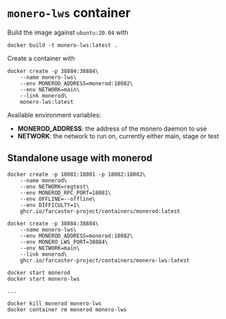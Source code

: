 # `monero-lws` container

Build the image against `ubuntu:20.04` with

```
docker build -t monero-lws:latest .
```

Create a container with

```
docker create -p 38884:38884\
    --name monero-lws\
    --env MONEROD_ADDRESS=monerod:18082\
    --env NETWORK=main\
    --link monerod\
    monero-lws:latest
```

Available environment variables:

- **MONEROD_ADDRESS**: the address of the monero daemon to use
- **NETWORK**: the network to run on, currently either main, stage or test

## Standalone usage with monerod

```
docker create -p 18081:18081 -p 18082:18082\
    --name monerod\
    --env NETWORK=regtest\
    --env MONEROD_RPC_PORT=18081\
    --env OFFLINE=--offline\
    --env DIFFICULTY=1\
    ghcr.io/farcaster-project/containers/monerod:latest

docker create -p 38884:38884\
    --name monero-lws\
    --env MONEROD_ADDRESS=monerod:18082\
    --env MONERO_LWS_PORT=38884\
    --env NETWORK=main\
    --link monerod\
    ghcr.io/farcaster-project/containers/monero-lws:latest

docker start monerod
docker start monero-lws

...

docker kill monerod monero-lws
docker container rm monerod monero-lws
```
